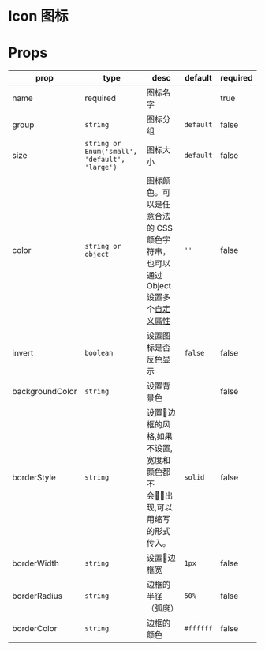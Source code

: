 # Icon 图标

# Props
| prop         | type                                               | desc    | default     | required
| ------------ | -------------------------------------------------- | ------------------------------------------------------------ | ----------- | --|
| name     | required | 图标名字   |    | true|
| group    | `string` | 图标分组   |  `default`  | false|
| size     | `string or Enum('small', 'default', 'large')` | 图标大小   |   `default` | false|
| color    | `string or object` | 图标颜色。可以是任意合法的 CSS 颜色字符串，也可以通过 Object 设置多个[自定义属性](https://developer.mozilla.org/en-US/docs/Web/CSS/Using_CSS_variables)   |  `''`  | false|
| invert | `boolean` | 设置图标是否反色显示   |  `false`  | false|
| backgroundColor | `string` | 设置背景色  |    | false|
| borderStyle | `string` | 设置边框的风格,如果不设置,宽度和颜色都不会出现,可以用缩写的形式传入。   | `solid`  | false|
| borderWidth | `string` | 设置边框宽  |  `1px`  | false|
| borderRadius | `string` | 边框的半径（弧度）   | `50%`   | false|
| borderColor | `string` | 边框的颜色  | `#ffffff`   | false|